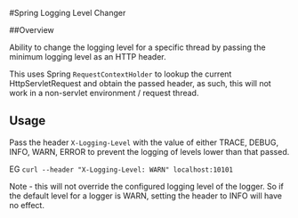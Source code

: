 #Spring Logging Level Changer

##Overview

Ability to change the logging level for a specific thread by passing the minimum logging level as an HTTP header. 

This uses Spring `RequestContextHolder` to lookup the current HttpServletRequest and obtain the passed header, as such, this will not work in a non-servlet environment / request thread.

## Usage

Pass the header `X-Logging-Level` with the value of either TRACE, DEBUG, INFO, WARN, ERROR to prevent the logging of levels lower than that passed. 

EG `curl --header "X-Logging-Level: WARN" localhost:10101`

Note - this will not override the configured logging level of the logger. So if the default level for a logger is WARN, setting the header to INFO will have no effect.

 



